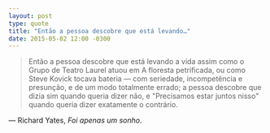```yaml
---
layout: post
type: quote
title: "Então a pessoa descobre que está levando…"
date: 2015-05-02 12:00 -0300
---
```

>Então a pessoa descobre que está levando a vida assim como o Grupo de Teatro Laurel atuou em A floresta petrificada, ou como Steve Kovick tocava bateria — com seriedade, incompetência e presunção, e de um modo totalmente errado; a pessoa descobre que dizia sim quando queria dizer não, e "Precisamos estar juntos nisso" quando queria dizer exatamente o contrário.

— Richard Yates, _Foi apenas um sonho_.
